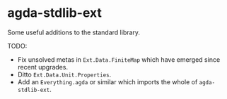 # agda-stdlib-ext
Some useful additions to the standard library.

TODO:
* Fix unsolved metas in `Ext.Data.FiniteMap` which have emerged since recent upgrades.
* Ditto `Ext.Data.Unit.Properties`.
* Add an `Everything.agda` or similar which imports the whole of `agda-stdlib-ext`.
